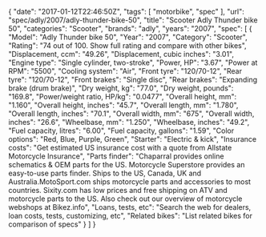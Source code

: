 {
    "date": "2017-01-12T22:46:50Z",
    "tags": [
        "motorbike",
        "spec"
    ],
    "url": "spec\/adly\/2007\/adly-thunder-bike-50",
    "title": "Scooter Adly Thunder bike 50",
    "categories": "Scooter",
    "brands": "adly",
    "years": "2007",
    "spec": [
        {
            "Model": "Adly Thunder bike 50",
            "Year": "2007",
            "Category": "Scooter",
            "Rating": "74 out of 100. Show full rating and compare with other bikes",
            "Displacement, ccm": "49.26",
            "Displacement, cubic inches": "3.01",
            "Engine type": "Single cylinder, two-stroke",
            "Power, HP": "3.67",
            "Power at RPM": "5500",
            "Cooling system": "Air",
            "Front tyre": "120\/70-12",
            "Rear tyre": "120\/70-12",
            "Front brakes": "Single disc",
            "Rear brakes": "Expanding brake (drum brake)",
            "Dry weight, kg": "77.0",
            "Dry weight, pounds": "169.8",
            "Power\/weight ratio, HP\/kg": "0.0477",
            "Overall height, mm": "1.160",
            "Overall height, inches": "45.7",
            "Overall length, mm": "1.780",
            "Overall length, inches": "70.1",
            "Overall width, mm": "675",
            "Overall width, inches": "26.6",
            "Wheelbase, mm": "1.250",
            "Wheelbase, inches": "49.2",
            "Fuel capacity, litres": "6.00",
            "Fuel capacity, gallons": "1.59",
            "Color options": "Red, Blue, Purple, Green",
            "Starter": "Electric & kick",
            "Insurance costs": "Get estimated US insurance cost with a quote from Allstate Motorcycle Insurance",
            "Parts finder": "Chaparral provides online schematics & OEM parts for the US.   Motorcycle Superstore provides an easy-to-use parts finder. Ships to the US, Canada, UK and Australia.MotoSport.com ships motorcycle parts and accessories to most countries.    Sixity.com has low prices and free shipping on ATV and motorcycle parts to the US. Also check out our overview of motorcycle webshops at Bikez.info",
            "Loans, tests, etc": "Search the web for dealers, loan costs, tests, customizing, etc",
            "Related bikes": "List related bikes for comparison of specs"
        }
    ]
}